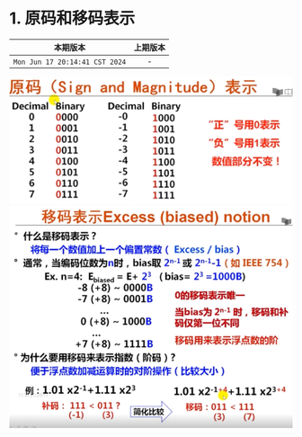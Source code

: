 # 1. 原码和移码表示

|本期版本|上期版本
|:---:|:---:
`Mon Jun 17 20:14:41 CST 2024` | -

<img src="./01.png" />
<img src="./02.png" />